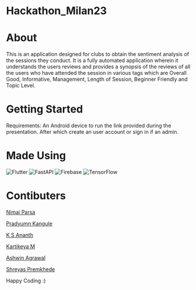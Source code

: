 # Hackathon_Milan23

# About

This is an application designed for clubs to obtain the sentiment analysis of the sessions they conduct.
It is a fully automated application wherein it understands the users reviews and provides a synopsis of the reviews of all the users who have attended the session in various tags which are Overall Good, Informative, Management, Length of Session, Beginner Friendly and Topic Level.

# Getting Started

Requirements: An Android device to run the link provided during the presentation.
After which create an user account or sign in if an admin.

# Made Using
![Flutter](https://img.shields.io/badge/Flutter-%2302569B.svg?style=for-the-badge&logo=Flutter&logoColor=white)
![FastAPI](https://img.shields.io/badge/FastAPI-005571?style=for-the-badge&logo=fastapi)
![Firebase](https://img.shields.io/badge/Firebase-039BE5?style=for-the-badge&logo=Firebase&logoColor=white)
![TensorFlow](https://img.shields.io/badge/TensorFlow-%23FF6F00.svg?style=for-the-badge&logo=TensorFlow&logoColor=white)

# Contibuters

[Nimai Parsa](https://github.com/nimaiParsa)

[Pradyumn Kangule](https://github.com/Pradyumn1618)

[K S Ananth](https://github.com/ksananth4424)

[Kartikeya M](https://github.com/MKartikeya)

[Ashwin Agrawal](https://github.com/ashwinagrl)

[Shreyas Premkhede](https://github.com/ShreyasPremkhede)


Happy Coding :)

